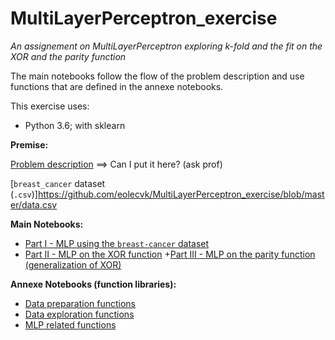 # MultiLayerPerceptron_exercise

_An assignement on MultiLayerPerceptron exploring k-fold and the fit on the XOR and the parity function_

The main notebooks follow the flow of the problem description and use functions that are defined in the annexe notebooks.

This exercise uses:
- Python 3.6; with sklearn

**Premise:**

[Problem description](https://github.com/eolecvk/MultiLayerPerceptron_exercise/blob/master/DM2.pdf) ==> Can I put it here? (ask prof)

[`breast_cancer` dataset (`.csv`)]https://github.com/eolecvk/MultiLayerPerceptron_exercise/blob/master/data.csv


**Main Notebooks:**

+ [Part I - MLP using the `breast-cancer` dataset](https://github.com/eolecvk/MultiLayerPerceptron_exercise/blob/master/Eole_Cervenka_DM2_1.ipynb)
+ [Part II - MLP on the XOR function](https://github.com/eolecvk/MultiLayerPerceptron_exercise/blob/master/Eole_Cervenka_DM2_2.ipynb)
 +[Part III - MLP on the parity function (generalization of XOR)](https://github.com/eolecvk/MultiLayerPerceptron_exercise/blob/master/Eole_Cervenka_DM2_3.ipynb)

**Annexe Notebooks (function libraries):**

+ [Data preparation functions](https://github.com/eolecvk/MultiLayerPerceptron_exercise/blob/master/Eole_Cervenka_DM2_preparation.ipynb)
+ [Data exploration functions](https://github.com/eolecvk/MultiLayerPerceptron_exercise/blob/master/Eole_Cervenka_DM2_exploration.ipynb) 
+ [MLP related functions](https://github.com/eolecvk/MultiLayerPerceptron_exercise/blob/master/Eole_Cervenka_DM2_MLP.ipynb)
